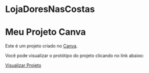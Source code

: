 # LojaDoresNasCostas
# Meu Projeto Canva

Este é um projeto criado no [Canva](https://www.canva.com).

Você pode visualizar o protótipo do projeto clicando no link abaixo:

[Visualizar Projeto](https://doresnascostaslivro.my.canva.site)

